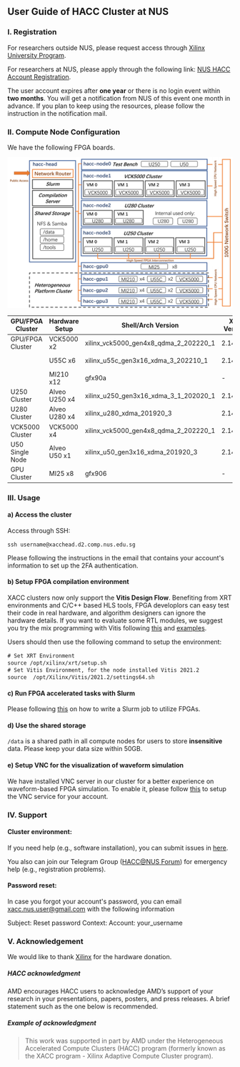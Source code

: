 

## User Guide of HACC Cluster at NUS

### I. Registration
For researchers outside NUS, please request access through [Xilinx University Program](https://www.xilinx.com/support/university/XUP-XACC.html).

For researchers at NUS, please apply through the following link: [NUS HACC Account Registration](https://forms.gle/fvfPgJypd1sSWzHm8).

The user account expires after __one year__ or there is no login event within __two months__. You will get a notification from NUS of this event one month in advance. If you plan to keep using the resources, please follow the instruction in the notification mail.


### II. Compute Node Configuration

We have the following FPGA boards.

<img src="fig/hacc.png" alt="drawing" width="800"/>

|GPU/FPGA Cluster   |  Hardware Setup| Shell/Arch Version | XRT Version | Toolchain Version|
|-------------------|----------------|--------------------|-------------|-------------------|
| GPU/FPGA Cluster   |  VCK5000 x2   | xilinx_vck5000_gen4x8_qdma_2_202220_1 | 2.14.384  | Vitis 2022.2 |
|  | U55C x6  | xilinx_u55c_gen3x16_xdma_3_202210_1 | 2.14.384   | Vitis 2022.2 |
|  | MI210 x12    | gfx90a  | -   | ROCm-5.1.0 |
| U250 Cluster  | Alveo U250 x4    | xilinx_u250_gen3x16_xdma_3_1_202020_1  | 2.14.354   | Vitis 2021.2 |
| U280 Cluster | Alveo U280 x4   | xilinx_u280_xdma_201920_3  | 2.14.354    | Vitis 2021.2 |
| VCK5000 Cluster  | VCK5000 x4     | xilinx_vck5000_gen4x8_qdma_2_202220_1     |2.14.384   | Vitis 2022.2 |
| U50 Single Node | Alveo U50 x1   | xilinx_u50_gen3x16_xdma_201920_3  | 2.14.354    | Vitis 2021.2 |
| GPU Cluster | MI25 x8   | gfx906  | -  | ROCm-5.1.0 |


### III. Usage

#### a) Access the cluster

Access through SSH: 
```shell
ssh username@xacchead.d2.comp.nus.edu.sg
```

Please following the instructions in the email that contains your account's information to set up the 2FA authentication.


#### b) Setup FPGA compilation environment

XACC clusters now only support the __Vitis Design Flow__. Benefiting from XRT environments and C/C++ based HLS tools, FPGA developlors can easy test their code in real hardware, and algorithm designers can ignore the hardware details. If you want to evaluate some RTL modules, we suggest you try the  mix programming with Vitis following [this](https://www.xilinx.com/developer/articles/Integrating-optimized-RTL-Kernels-into-Accelerated-Applications-using-Vitis.html)
and [examples](https://github.com/Xilinx/Vitis_Accel_Examples/tree/master/rtl_kernels). 


Users should then use the following command to setup the environment:
```shell
# Set XRT Environment
source /opt/xilinx/xrt/setup.sh
# Set Vitis Environment, for the node installed Vitis 2021.2
source  /opt/Xilinx/Vitis/2021.2/settings64.sh

```


#### c) Run FPGA accelerated tasks with Slurm

Please following [this](https://xaccnus.github.io/Job-Scheduler/) on how to write a Slurm job to utilize FPGAs.



#### d) Use the shared storage

```/data``` is a shared path in all compute nodes for users to store __insensitive__ data. 
Please keep your data size within 50GB.


#### e) Setup VNC for the visualization of waveform simulation

We have installed VNC server in our cluster for a better experience on waveform-based FPGA simulation. To enable it,
please follow [this](https://xaccnus.github.io/Job-Scheduler/vnc_setup) to setup the VNC service for your account. 


### IV. Support

#### Cluster environment:
If you need help (e.g., software installation), you can submit issues in [here](https://github.com/XACCNUS/Cluster/issues/new).

You also can join our Telegram Group ([HACC@NUS Forum](https://t.me/joinchat/E3BBIyP9u16fTmmH)) for emergency help (e.g., registration problems).

#### Password reset:
In case you forgot your account's password, you can email xacc.nus.user@gmail.com with the following information 

Subject: Reset password
Context:  Account: your_username


### V. Acknowledgement
We would like to thank [Xilinx](https://www.xilinx.com/) for the hardware donation.


##### HACC acknowledgment

AMD encourages HACC users to acknowledge AMD’s support of your research in your presentations, papers, posters, and press releases. A brief statement such as the one below is recommended.

##### Example of acknowledgment

> This work was supported in part by AMD under the Heterogeneous Accelerated Compute Clusters (HACC) program (formerly known as the XACC program - Xilinx Adaptive Compute Cluster program).

